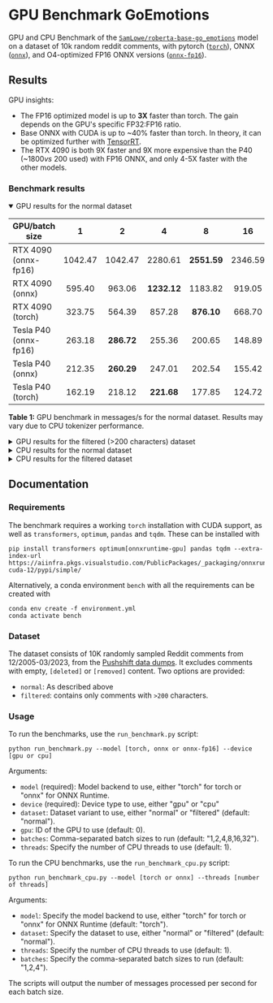 # GPU Benchmark GoEmotions

GPU and CPU Benchmark of the [`SamLowe/roberta-base-go_emotions`](https://huggingface.co/SamLowe/roberta-base-go_emotions) model on a dataset of 10k random reddit comments, with pytorch ([`torch`](https://huggingface.co/SamLowe/roberta-base-go_emotions)), ONNX ([`onnx`](https://huggingface.co/SamLowe/roberta-base-go_emotions-onnx)), and O4-optimized FP16 ONNX versions ([`onnx-fp16`](https://huggingface.co/joaopn/roberta-base-go_emotions-onnx-fp16)). 

## Results
GPU insights:
- The FP16 optimized model is up to **3X** faster than torch. The gain depends on the GPU's specific FP32:FP16 ratio.
- Base ONNX with CUDA is up to ~40% faster than torch. In theory, it can be optimized further with [TensorRT](https://huggingface.co/docs/optimum/onnxruntime/usage_guides/gpu#tensorrtexecutionprovider).
- The RTX 4090 is both 9X faster and 9X more expensive than the P40 (~$1800 vs ~$200 used) with FP16 ONNX, and only 4-5X faster with the other models.


### Benchmark results

<details open>

<summary>GPU results for the normal dataset</summary>


| GPU/batch size           |    1    |      2     |      4      |      8      |    16   |    32   |
|--------------------------|:-------:|:----------:|:-----------:|:-----------:|:-------:|:-------:|
| RTX 4090 (onnx-fp16) | 1042.47 |   1042.47  |   2280.61   | **2551.59** | 2346.59 | 2346.59 |
| RTX 4090 (onnx)      |  595.40 |   963.06   | **1232.12** |   1183.82   |  919.05 |  646.79 |
| RTX 4090 (torch)     |  323.75 |   564.39   |    857.28   |  **876.10** |  668.70 |  462.63 |
| Tesla P40 (onnx-fp16)    |  263.18 | **286.72** |    255.36   |    200.65   |  148.89 |  108.92 |
| Tesla P40 (onnx)         |  212.35 | **260.29** |    247.01   |    202.54   |  155.42 |  119.59 |
| Tesla P40 (torch)        |  162.19 |   218.12   |  **221.68** |    177.85   |  124.72 |  80.36  |

**Table 1:** GPU benchmark in messages/s for the normal dataset. Results may vary due to CPU tokenizer performance.
</details>

<details>
<summary>GPU results for the filtered (>200 characters) dataset</summary>

| GPU/batch size           |    1   |      2     |      4     |      8      |    16   |    32   |
|--------------------------|:------:|:----------:|:----------:|:-----------:|:-------:|:-------:|
| RTX 4090 (onnx-fp16) | 856.65 |   1209.98  |   1438.25  | **1513.05** | 1395.42 | 1221.52 |
| RTX 4090 (onnx)      | 494.28 |   673.83   | **740.03** |    610.06   |  472.35 |  382.72 |
| RTX 4090 (torch)     | 302.38 |   476.46   | **548.32** |    450.82   |  338.37 |  273.01 |
| Tesla P40 (onnx-fp16)    | 154.33 | **150.74** |   126.01   |    101.90   |  81.77  |  68.15  |
| Tesla P40 (onnx)         | 138.25 | **142.59** |   125.45   |    103.09   |  86.84  |  75.27  |
| Tesla P40 (torch)        | 117.11 | **128.19** |   113.87   |    88.03    |  64.88  |  47.76  |

**Table 2:** GPU benchmark in messages/s for the filtered dataset. Results may vary due to CPU tokenizer performance.
</details>

<details>
<summary>CPU results for the normal dataset</summary>

| CPU/batch size @threads    |   1 @1T  | 2 @1T | 4 @1T | 1 @4T | 2 @4T | 4 @4T | @max cores* |
|----------------------------|:--------:|:-----:|:-----:|:-----:|:-----:|:-----:|:-----------:|
|      |  |   |   |   |   |   |        |


**Table 3:** CPU benchmark in **messages/thread/s**. *(@max cores) = (performance @1T)x(number of cores). It underestimates performance by disregarding hyperthreading, but overestimates by assuming same frequency at single-threaded and full load. 
</details>

<details>
<summary>CPU results for the filtered dataset</summary>

| CPU/batch size @threads    |   1 @1T  | 2 @1T | 4 @1T | 1 @4T | 2 @4T | 4 @4T | @max cores* |
|----------------------------|:--------:|:-----:|:-----:|:-----:|:-----:|:-----:|:-----------:|
|      |  |   |   |   |   |   |        |


**Table 4:** CPU benchmark in **messages/thread/s**. *(@max cores) = (performance @1T)x(number of cores). It underestimates performance by disregarding hyperthreading, but overestimates by assuming same frequency at single-threaded and full load. 
</details>

## Documentation

### Requirements

The benchmark requires a working `torch` installation with CUDA support, as well as `transformers`, `optimum`, `pandas` and `tqdm`. These can be installed with

```
pip install transformers optimum[onnxruntime-gpu] pandas tqdm --extra-index-url https://aiinfra.pkgs.visualstudio.com/PublicPackages/_packaging/onnxruntime-cuda-12/pypi/simple/
```

Alternatively, a conda environment `bench` with all the requirements can be created with

```
conda env create -f environment.yml
conda activate bench
```
### Dataset

The dataset consists of 10K randomly sampled Reddit comments from 12/2005-03/2023, from the [Pushshift data dumps](https://academictorrents.com/details/9c263fc85366c1ef8f5bb9da0203f4c8c8db75f4). It excludes comments with empty, `[deleted]` or `[removed]` content. Two options are provided:
- `normal`: As described above
- `filtered`: contains only comments with `>200` characters. 


### Usage

To run the benchmarks, use the `run_benchmark.py` script:

```
python run_benchmark.py --model [torch, onnx or onnx-fp16] --device [gpu or cpu]
```

Arguments:
- `model` (required): Model backend to use, either "torch" for torch or "onnx" for ONNX Runtime.
- `device` (required): Device type to use, either "gpu" or "cpu"
- `dataset`: Dataset variant to use, either "normal" or "filtered" (default: "normal").
- `gpu`: ID of the GPU to use (default: 0).
- `batches`: Comma-separated batch sizes to run (default: "1,2,4,8,16,32").
- `threads`: Specify the number of CPU threads to use (default: 1).

To run the CPU benchmarks, use the `run_benchmark_cpu.py` script:

```
python run_benchmark_cpu.py --model [torch or onnx] --threads [number of threads]
```

Arguments:
- `model`: Specify the model backend to use, either "torch" for torch or "onnx" for ONNX Runtime (default: "torch").
- `dataset`: Specify the dataset to use, either "normal" or "filtered" (default: "normal").
- `threads`: Specify the number of CPU threads to use (default: 1).
- `batches`: Specify the comma-separated batch sizes to run (default: "1,2,4").

The scripts will output the number of messages processed per second for each batch size.